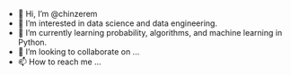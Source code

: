 - 👋 Hi, I’m @chinzerem
- 👀 I’m interested in data science and data engineering.
- 🌱 I’m currently learning probability, algorithms, and machine learning in Python.
- 💞️ I’m looking to collaborate on ...
- 📫 How to reach me ...

<!---
chinzerem/chinzerem is a ✨ special ✨ repository because its `README.md` (this file) appears on your GitHub profile.
You can click the Preview link to take a look at your changes.
--->
